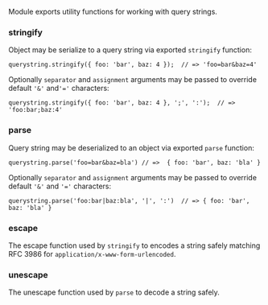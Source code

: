 <!-- This Source Code Form is subject to the terms of the Mozilla Public
   - License, v. 2.0. If a copy of the MPL was not distributed with this
   - file, You can obtain one at http://mozilla.org/MPL/2.0/. -->

Module exports utility functions for working with query strings.

### stringify

Object may be serialize to a query string via exported `stringify` function:

    querystring.stringify({ foo: 'bar', baz: 4 });  // => 'foo=bar&baz=4'

Optionally `separator` and `assignment` arguments may be passed to
override default `'&'` and`'='` characters:

    querystring.stringify({ foo: 'bar', baz: 4 }, ';', ':');  // => 'foo:bar;baz:4'

### parse

Query string may be deserialized to an object via exported `parse`
function:

    querystring.parse('foo=bar&baz=bla') // =>  { foo: 'bar', baz: 'bla' }

Optionally `separator` and `assignment` arguments may be passed to
override default `'&'` and `'='` characters:

    querystring.parse('foo:bar|baz:bla', '|', ':')  // => { foo: 'bar', baz: 'bla' }

### escape

The escape function used by `stringify` to encodes a string safely
matching RFC 3986 for `application/x-www-form-urlencoded`.

### unescape

The unescape function used by `parse` to decode a string safely.
